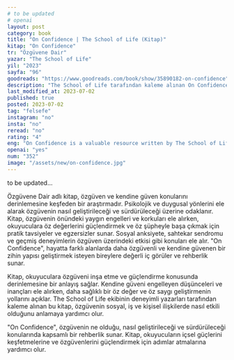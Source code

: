 ```yaml
---
# to be updated
# openai
layout: post
category: book
title: "On Confidence | The School of Life (Kitap)"
kitap: "On Confidence"
tr: "Özgüvene Dair"
yazar: "The School of Life"
yil: "2023"
sayfa: "96"
goodreads: "https://www.goodreads.com/book/show/35890182-on-confidence"
description: "The School of Life tarafından kaleme alınan On Confidence kitabı, özgüvenin nasıl geliştirileceği ve sürdürüleceği konusunda pratik rehberlik sunan değerli bir kaynaktır."
last_modified_at: 2023-07-02
published: true
posted: 2023-07-02
tag: "felsefe"
instagram: "no"
insta: "no"
reread: "no"
rating: "4"
eng: "On Confidence is a valuable resource written by The School of Life that provides practical guidance on how to develop and sustain confidence."
openai: "yes"
num: "352"
image: "/assets/new/on-confidence.jpg"
---
```


to be updated...

Özgüvene Dair adlı kitap, özgüven ve kendine güven konularını derinlemesine keşfeden bir araştırmadır. Psikolojik ve duygusal yönlerini ele alarak özgüvenin nasıl geliştirileceği ve sürdürüleceği üzerine odaklanır. Kitap, özgüvenin önündeki yaygın engelleri ve korkuları ele alırken, okuyuculara öz değerlerini güçlendirmek ve öz şüpheyle başa çıkmak için pratik tavsiyeler ve egzersizler sunar. Sosyal anksiyete, sahtekar sendromu ve geçmiş deneyimlerin özgüven üzerindeki etkisi gibi konuları ele alır. "On Confidence", hayatta farklı alanlarda daha özgüvenli ve kendine güvenen bir zihin yapısı geliştirmek isteyen bireylere değerli iç görüler ve rehberlik sunar.

Kitap, okuyuculara özgüveni inşa etme ve güçlendirme konusunda derinlemesine bir anlayış sağlar. Kendine güveni engelleyen düşünceleri ve inançları ele alırken, daha sağlıklı bir öz değer ve öz saygı geliştirmenin yollarını açıklar. The School of Life ekibinin deneyimli yazarları tarafından kaleme alınan bu kitap, özgüvenin sosyal, iş ve kişisel ilişkilerde nasıl etkili olduğunu anlamaya yardımcı olur.

"On Confidence", özgüvenin ne olduğu, nasıl geliştirileceği ve sürdürüleceği konularında kapsamlı bir rehberlik sunar. Kitap, okuyucuların içsel güçlerini keşfetmelerine ve özgüvenlerini güçlendirmek için adımlar atmalarına yardımcı olur.
